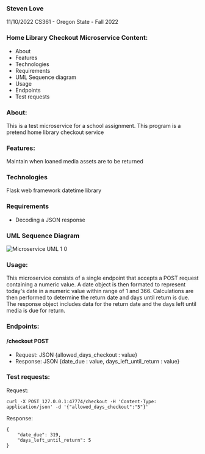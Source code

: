 ### Steven Love
 11/10/2022
 CS361 - Oregon State - Fall 2022


### Home Library Checkout Microservice Content:
 - About
 - Features
 - Technologies
 - Requirements
 - UML Sequence diagram
 - Usage
 - Endpoints
 - Test requests

### About:
This is a test microservice for a school assignment. This program is a pretend home library checkout service

### Features:
Maintain when loaned media assets are to be returned

### Technologies
Flask web framework
datetime library

### Requirements
- Decoding a JSON response

### UML Sequence Diagram
![Microservice UML 1 0](https://user-images.githubusercontent.com/86192388/201176391-86d69567-3f86-42d1-850b-5a28b9e6817b.png)

### Usage:
This microservice consists of a single endpoint that accepts a POST request containing a numeric value. 
A date object is then formated to represent today's date in a numeric value within range of 1 and 366.
Calculations are then performed to determine the return date and days until return is due.
The response object includes data for the return date and the days left until media is due for return.

### Endpoints:
#### /checkout POST
- Request: JSON {allowed_days_checkout : value}
- Response: JSON {date_due : value, days_left_until_return : value}

### Test requests:
Request: 
```
curl -X POST 127.0.0.1:47774/checkout -H 'Content-Type: application/json' -d '{"allowed_days_checkout":"5"}'
```
Response:
```
{
    "date_due": 319, 
    "days_left_until_return": 5
}
```

